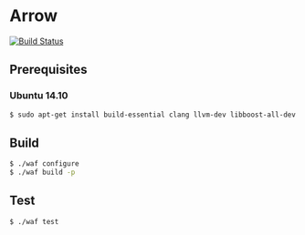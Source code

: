 # Arrow
[![Build Status](https://travis-ci.org/arrowlang/arrow.svg?branch=master)](https://travis-ci.org/arrowlang/arrow)

## Prerequisites

### Ubuntu 14.10

```bash
$ sudo apt-get install build-essential clang llvm-dev libboost-all-dev libgmp-dev
```

## Build

```bash
$ ./waf configure
$ ./waf build -p
```

## Test

```bash
$ ./waf test
```
